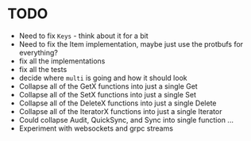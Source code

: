 # TODO

- Need to fix `Keys` - think about it for a bit
- Need to fix the Item implementation, maybe just use the protbufs for everything?
- fix all the implementations
- fix all the tests
- decide where `multi` is going and how it should look
- Collapse all of the GetX functions into just a single Get
- Collapse all of the SetX functions into just a single Set
- Collapse all of the DeleteX functions into just a single Delete
- Collapse all of the IteratorX functions into just a single Iterator
- Could collapse Audit, QuickSync, and Sync into single function ...
- Experiment with websockets and grpc streams